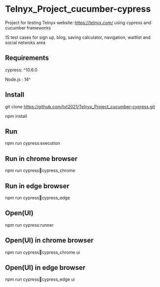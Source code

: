 # Telnyx_Project_cucumber-cypress
Project for testing Telnyx website: https://telnyx.com/ using cypress and cucumber frameworks

15 test cases for sign up, blog, saving calculator, navigation, waitlist and social netwoks area
## Requirements
cypress: ^10.6.0

Node.js : 14^

## Install
git clone https://github.com/txt2021/Telnyx_Project_cucumber-cypress.git

npm install 

## Run
npm run cypress:execution

## Run in chrome browser
npm run cypress:runner:cypress_chrome

## Run in edge browser
npm run cypress:runner:cypress_edge


## Open(UI)
npm run cypress:runner

## Open(UI) in chrome browser
npm run cypress:runner:cypress_chrome ui

## Open(UI) in edge browser
npm run cypress:runner:cypress_edge ui
